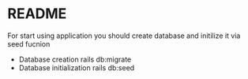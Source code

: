 # README

For start using application you should create database and initilize it via seed fucnion

* Database creation
rails db:migrate
* Database initialization
rails db:seed
